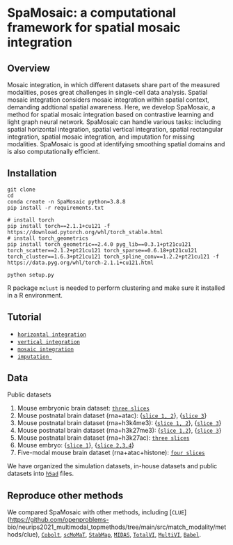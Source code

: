 # SpaMosaic: a computational framework for spatial mosaic integration
## Overview
Mosaic integration, in which different datasets share part of the measured modalities, poses great challenges in single-cell data analysis. Spatial mosaic integration considers mosaic integration within spatial context, demanding addtional spatial awareness. Here, we develop SpaMosaic, a method for spatial mosaic integration based on contrastive learning and light graph neural network. SpaMosaic can handle various tasks: including spatial horizontal integration, spatial vertical integration, spatial rectangular integration, spatial mosaic integration, and imputation for missing modalities. SpaMosaic is good at identifying smoothing spatial domains and is also computationally efficient. 

## Installation
```
git clone 
cd 
conda create -n SpaMosaic python=3.8.8
pip install -r requirements.txt

# install torch
pip install torch==2.1.1+cu121 -f https://download.pytorch.org/whl/torch_stable.html
# install torch_geometrics
pip install torch_geometric==2.4.0 pyg_lib==0.3.1+pt21cu121 torch_scatter==2.1.2+pt21cu121 torch_sparse==0.6.18+pt21cu121 torch_cluster==1.6.3+pt21cu121 torch_spline_conv==1.2.2+pt21cu121 -f https://data.pyg.org/whl/torch-2.1.1+cu121.html

python setup.py
```
R package `mclust` is needed to perform clustering and make sure it installed in a R environment.  

## Tutorial
* [`horizontal integration`](./integration_example/horizontal) 
* [`vertical integration`](./integration_example/vertical) 
* [`mosaic integration`](./integration_example/mosaic) 
* [`imputation `](./imputation_example/) 

## Data
Public datasets
1. Mouse embryonic brain dataset: [`three slices`](http://www.biosino.org/node/project/detail/OEP003285) 
2. Mouse postnatal brain dataset (rna+atac): {[`slice 1, 2`](https://www.ncbi.nlm.nih.gov/geo/query/acc.cgi?acc=GSE205055)}, {[`slice 3`](https://www.ncbi.nlm.nih.gov/geo/query/acc.cgi?acc=GSE171943)}
3. Mouse postnatal brain dataset (rna+h3k4me3): {[`slice 1, 2`](https://www.ncbi.nlm.nih.gov/geo/query/acc.cgi?acc=GSE205055)}, {[`slice 3`](https://www.ncbi.nlm.nih.gov/geo/query/acc.cgi?acc=GSE165217)}
4. Mouse postnatal brain dataset (rna+h3k27me3): {[`slice 1,2`](https://www.ncbi.nlm.nih.gov/geo/query/acc.cgi?acc=GSE205055)}, {[`slice 3`](https://www.ncbi.nlm.nih.gov/geo/query/acc.cgi?acc=GSE165217)}
5. Mouse postnatal brain dataset (rna+h3k27ac): [`three slices`](https://www.ncbi.nlm.nih.gov/geo/query/acc.cgi?acc=GSE205055)
6. Mouse embryo: {[`slice 1`](https://www.ncbi.nlm.nih.gov/geo/query/acc.cgi?acc=GSE205055)}, {[`slice 2,3,4`](https://www.ncbi.nlm.nih.gov/geo/query/acc.cgi?acc=GSE171943)}
7. Five-modal mouse brain dataset (rna+atac+histone): [`four slices`](https://www.ncbi.nlm.nih.gov/geo/query/acc.cgi?acc=GSE205055)

We have organized the simulation datasets, in-house datasets and public datasets into [`h5ad`](zenodo) files. 

## Reproduce other methods
We compared SpaMosaic with other methods, including [`CLUE`](https://github.com/openproblems-
bio/neurips2021_multimodal_topmethods/tree/main/src/match_modality/methods/clue), [`Cobolt`](https://github.com/epurdom/cobolt), [`scMoMaT`](https://github.com/PeterZZQ/scMoMaT), [`StabMap`](https://github.com/MarioniLab/StabMap), [`MIDAS`](https://sc-midas-docs.readthedocs.io/en/latest/mosaic.html), [`TotalVI`](https://docs.scvi-tools.org/en/stable/tutorials/notebooks/multimodal/totalVI.html), [`MultiVI`](https://docs.scvi-tools.org/en/stable/tutorials/notebooks/multimodal/MultiVI_tutorial.html), [`Babel`](https://github.com/OmicsML/dance/tree/main/examples/multi_modality/predict_modality/babel.py). 


